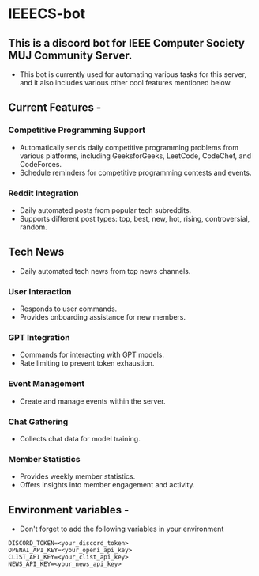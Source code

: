 # IEEECS-bot

## This is a discord bot for IEEE Computer Society MUJ Community Server.

- This bot is currently used for automating various tasks for this server, and it also includes various other cool features mentioned below.

## Current Features - 

### Competitive Programming Support
- Automatically sends daily competitive programming problems from various platforms, including GeeksforGeeks, LeetCode, CodeChef, and CodeForces.
- Schedule reminders for competitive programming contests and events.

### Reddit Integration
- Daily automated posts from popular tech subreddits.
- Supports different post types: top, best, new, hot, rising, controversial, random.

## Tech News
- Daily automated tech news from top news channels.

### User Interaction
- Responds to user commands.
- Provides onboarding assistance for new members.

### GPT Integration
- Commands for interacting with GPT models.
- Rate limiting to prevent token exhaustion.

### Event Management
- Create and manage events within the server.

### Chat Gathering
- Collects chat data for model training.

### Member Statistics
- Provides weekly member statistics.
- Offers insights into member engagement and activity.

## Environment variables - 
- Don't forget to add the following variables in your environment

```text
DISCORD_TOKEN=<your_discord_token>
OPENAI_API_KEY=<your_openi_api_key>
CLIST_API_KEY=<your_clist_api_key>
NEWS_API_KEY=<your_news_api_key>
```

